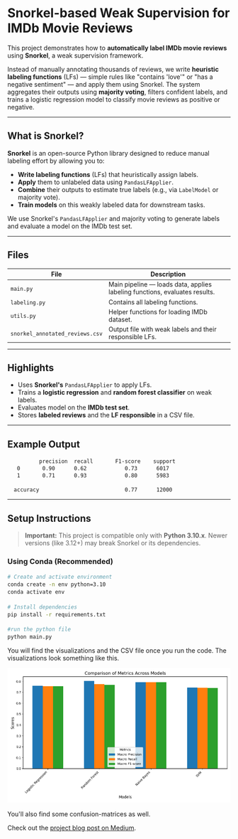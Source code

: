 # Snorkel-based Weak Supervision for IMDb Movie Reviews

This project demonstrates how to **automatically label IMDb movie reviews** using **Snorkel**, a weak supervision framework. 

Instead of manually annotating thousands of reviews, we write **heuristic labeling functions** (LFs) — simple rules like "contains 'love'" or "has a negative sentiment" — and apply them using Snorkel. The system aggregates their outputs using **majority voting**, filters confident labels, and trains a logistic regression model to classify movie reviews as positive or negative.

---

## What is Snorkel?

**Snorkel** is an open-source Python library designed to reduce manual labeling effort by allowing you to:
- **Write labeling functions** (LFs) that heuristically assign labels.
- **Apply** them to unlabeled data using `PandasLFApplier`.
- **Combine** their outputs to estimate true labels (e.g., via `LabelModel` or majority vote).
- **Train models** on this weakly labeled data for downstream tasks.

We use Snorkel's `PandasLFApplier` and majority voting to generate labels and evaluate a model on the IMDb test set.

---

## Files

| File                          | Description                                                              |
|-------------------------------|--------------------------------------------------------------------------|
| `main.py`                     | Main pipeline — loads data, applies labeling functions, evaluates results. |
| `labeling.py`                 | Contains all labeling functions.                                        |
| `utils.py`                    | Helper functions for loading IMDb dataset.                              |
| `snorkel_annotated_reviews.csv` | Output file with weak labels and their responsible LFs.                  |

---

## Highlights

- Uses **Snorkel's** `PandasLFApplier` to apply LFs.
- Trains a **logistic regression**  and **random forest classifier** on weak labels.
- Evaluates model on the **IMDb test set**.
- Stores **labeled reviews** and the **LF responsible** in a CSV file.

---

## Example Output
              precision  recall       F1-score    support
       0       0.90      0.62            0.73      6017
       1       0.71      0.93            0.80      5983

      accuracy                           0.77      12000



---

## Setup Instructions

> **Important:** This project is compatible only with **Python 3.10.x**. Newer versions (like 3.12+) may break Snorkel or its dependencies.

### Using Conda (Recommended)

```bash
# Create and activate environment
conda create -n env python=3.10
conda activate env

# Install dependencies
pip install -r requirements.txt

#run the python file
python main.py
```

You will find the visualizations and the CSV file once you run the code. The visualizations look something like this.

![image](metrics_comparison.png)


You'll also find some confusion-matrices as well.

Check out the [project blog post on Medium]([https://medium.com/your-post-link](https://medium.com/@ravitejaravella8504/enhancing-movie-review-classification-with-snorkel-a-weak-supervision-approach-1e43846525fa)).
